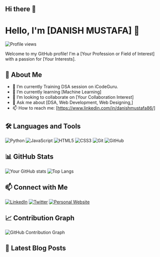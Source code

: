 ## Hi there 👋

<!--
**danishmustafa86/danishmustafa86** is a ✨ _special_ ✨ repository because its `README.md` (this file) appears on your GitHub profile.

Here are some ideas to get you started:

- 🔭 I’m currently working on ...
- 🌱 I’m currently learning ...
- 👯 I’m looking to collaborate on ...
- 🤔 I’m looking for help with ...
- 💬 Ask me about ...
- 📫 How to reach me: ...
- 😄 Pronouns: ...
- ⚡ Fun fact: ...
-->

# Hello, I'm [DANISH MUSTAFA] 👋

![Profile views](https://gpvc.arturio.dev/your-username)

Welcome to my GitHub profile! I'm a [Your Profession or Field of Interest] with a passion for [Your Interests].

## 🚀 About Me
- 🔭 I’m currently Training DSA session on iCodeGuru.
- 🌱 I’m currently learning [Machine Learning]
- 👯 I’m looking to collaborate on [Your Collaboration Interest]
- 💬 Ask me about [DSA, Web Development, Web Designing,]
- 📫 How to reach me: [https://www.linkedin.com/in/danishmustafa86/]


## 🛠️ Languages and Tools
![Python](https://img.shields.io/badge/Python-3776AB?style=for-the-badge&logo=python&logoColor=white)
![JavaScript](https://img.shields.io/badge/JavaScript-F7DF1E?style=for-the-badge&logo=javascript&logoColor=black)
![HTML5](https://img.shields.io/badge/HTML5-E34F26?style=for-the-badge&logo=html5&logoColor=white)
![CSS3](https://img.shields.io/badge/CSS3-1572B6?style=for-the-badge&logo=css3&logoColor=white)
![Git](https://img.shields.io/badge/Git-F05032?style=for-the-badge&logo=git&logoColor=white)
![GitHub](https://img.shields.io/badge/GitHub-181717?style=for-the-badge&logo=github&logoColor=white)

## 📊 GitHub Stats
![Your GitHub stats](https://github-readme-stats.vercel.app/api?username=your-username&show_icons=true&theme=radical)
![Top Langs](https://github-readme-stats.vercel.app/api/top-langs/?username=your-username&layout=compact&theme=radical)

## 📫 Connect with Me
[![LinkedIn](https://img.shields.io/badge/LinkedIn-0077B5?style=for-the-badge&logo=linkedin&logoColor=white)](https://www.linkedin.com/in/your-linkedin/)
[![Twitter](https://img.shields.io/badge/Twitter-1DA1F2?style=for-the-badge&logo=twitter&logoColor=white)](https://twitter.com/your-twitter)
[![Personal Website](https://img.shields.io/badge/Website-4285F4?style=for-the-badge&logo=google-chrome&logoColor=white)](https://yourwebsite.com/)

## 📈 Contribution Graph
![GitHub Contribution Graph](https://activity-graph.herokuapp.com/graph?username=your-username&theme=react-dark)

## 📝 Latest Blog Posts
<!-- BLOG-POST-LIST:START -->
<!-- BLOG-POST-LIST:END -->

